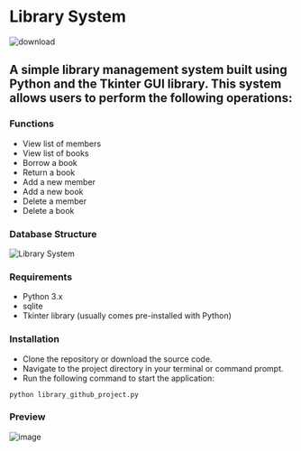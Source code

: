 # Library System
![download](https://github.com/user-attachments/assets/aea72140-8bf5-4771-ab7a-66a9879181e0)
## A simple library management system built using Python and the Tkinter GUI library. This system allows users to perform the following operations:
### Functions
- View list of members
- View list of books
- Borrow a book
- Return a book
- Add a new member
- Add a new book
- Delete a member
- Delete a book

### Database Structure
![Library System](https://github.com/user-attachments/assets/a045727e-4849-406c-922b-69aa7adaef34)

### Requirements
- Python 3.x
- sqlite
- Tkinter library (usually comes pre-installed with Python)

### Installation
- Clone the repository or download the source code.
- Navigate to the project directory in your terminal or command prompt.
- Run the following command to start the application:
```
python library_github_project.py
```
### Preview
<img alt="image" src="https://github.com/user-attachments/assets/ab996956-e3a2-43d5-b54c-ed5ba095ddac">

